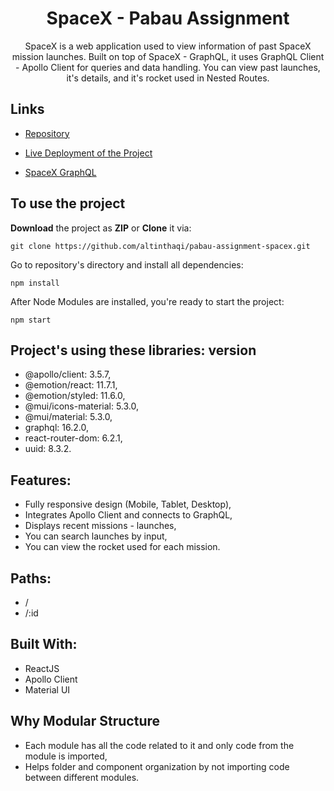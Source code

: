 <h1 align="center">SpaceX - Pabau Assignment</h1>

<p align="center">SpaceX is a web application used to view information of past SpaceX mission launches. Built on top of SpaceX - GraphQL, it uses GraphQL Client - Apollo Client for queries and data handling. You can view past launches, it's details, and it's rocket used in Nested Routes.</p>

## Links

- [Repository](https://github.com/altinthaqi/pabau-assignment-spacex "SpaceX Repo")

- [Live Deployment of the Project](https://www.spacex-launches.altinthaci.com "Live View")

- [SpaceX GraphQL](https://api.spacex.land/graphql/ "SpaceX GraphQL")

## To use the project

**Download** the project as **ZIP** or **Clone** it via:

```
git clone https://github.com/altinthaqi/pabau-assignment-spacex.git
```

Go to repository's directory and install all dependencies:

```
npm install
```

After Node Modules are installed, you're ready to start the project:

```
npm start
```

## Project's using these libraries: version

- @apollo/client: 3.5.7,
- @emotion/react: 11.7.1,
- @emotion/styled: 11.6.0,
- @mui/icons-material: 5.3.0,
- @mui/material: 5.3.0,
- graphql: 16.2.0,
- react-router-dom: 6.2.1,
- uuid: 8.3.2.

## Features:

- Fully responsive design (Mobile, Tablet, Desktop),
- Integrates Apollo Client and connects to GraphQL,
- Displays recent missions - launches,
- You can search launches by input,
- You can view the rocket used for each mission.

## Paths:

- /
- /:id

## Built With:

- ReactJS
- Apollo Client
- Material UI

## Why Modular Structure

- Each module has all the code related to it and only code from the module is imported,
- Helps folder and component organization by not importing code between different modules.
